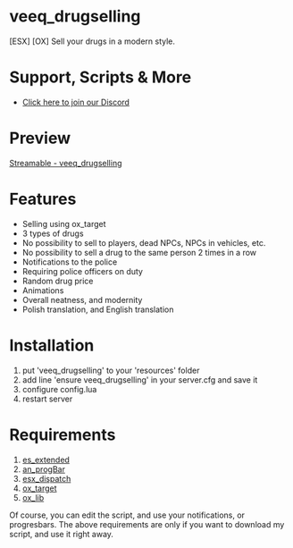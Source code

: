 
# veeq_drugselling
[ESX] [OX] Sell your drugs in a modern style. 

# Support, Scripts & More
- [Click here to join our Discord](https://discord.gg/vaE4wu6zsD)

# Preview
[Streamable - veeq_drugselling](https://streamable.com/ify0ds)

# Features
- Selling using ox_target
- 3 types of drugs
- No possibility to sell to players, dead NPCs, NPCs in vehicles, etc.
- No possibility to sell a drug to the same person 2 times in a row
- Notifications to the police
- Requiring police officers on duty
- Random drug price
- Animations
- Overall neatness, and modernity
- Polish translation, and English translation

# Installation
1. put 'veeq_drugselling' to your 'resources' folder
2. add line 'ensure veeq_drugselling' in your server.cfg and save it
3. configure config.lua
4. restart server

# Requirements
1. [es_extended](https://github.com/esx-framework/esx_core/tree/main/%5Bcore%5D/es_extended)
2. [an_progBar](https://github.com/aymannajim/an_progBar)
3. [esx_dispatch](https://forum.cfx.re/t/esx-free-dispatch-notifications/2436835)
4. [ox_target](https://forum.cfx.re/t/free-ox-target/4915598)
5. [ox_lib](https://github.com/overextended/ox_lib)

Of course, you can edit the script, and use your notifications, or progresbars. The above requirements are only if you want to download my script, and use it right away.
